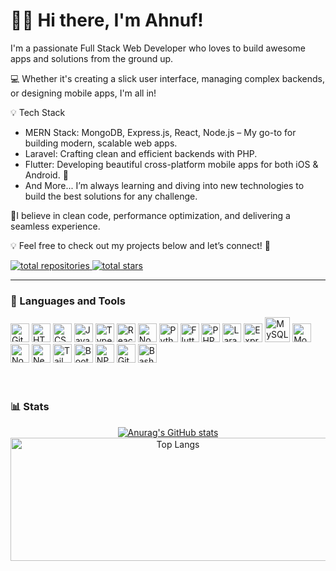 
# 🏄‍♂️ Hi there, I'm Ahnuf! 

I'm a passionate Full Stack Web Developer who loves to build awesome apps and solutions from the ground up. 

💻 Whether it's creating a slick user interface, managing complex backends, or designing mobile apps, I'm all in!


💡 Tech Stack
- MERN Stack: MongoDB, Express.js, React, Node.js – My go-to for building modern, scalable web apps.
- Laravel: Crafting clean and efficient backends with PHP.
- Flutter: Developing beautiful cross-platform mobile apps for both iOS & Android. 📱
- And More... I’m always learning and diving into new technologies to build the best solutions for any challenge.

🌱I believe in clean code, performance optimization, and delivering a seamless experience.

💡 Feel free to check out my projects below and let’s connect! 🙌

<p align="left">
  <a href="https://github.com/Ahnuf-Karim-Chowdhury?tab=repositories">
    <img alt="total repositories" title="Total repositories on GitHub" src="https://custom-icon-badges.demolab.com/badge/Repositories-black?color=black&style=for-the-badge&labelColor=488207&logo=repo&logoColor=blue"/>
</a>

  <a href="https://github.com/Ahnuf-Karim-Chowdhury?tab=repositories&sort=stargazers">
         <img alt="total stars" title="Total stars on GitHub" src="https://custom-icon-badges.demolab.com/github/stars/Ahnuf-Karim-Chowdhury?color=black&style=for-the-badge&labelColor=488207&logo=star&logoColor=yellow"/></a>
</p>

---
### 🧰 Languages and Tools

<div class="skills-container">
  <img alt="Git" width="30" src="https://cdn.jsdelivr.net/gh/devicons/devicon/icons/git/git-original.svg" />
  <img alt="HTML" width="30" src="https://cdn.jsdelivr.net/gh/devicons/devicon/icons/html5/html5-plain.svg" />
  <img alt="CSS" width="30" src="https://cdn.jsdelivr.net/gh/devicons/devicon/icons/css3/css3-plain.svg" />
  <img alt="JavaScript" width="30" src="https://cdn.jsdelivr.net/gh/devicons/devicon/icons/javascript/javascript-plain.svg" />
  <img alt="TypeScript" width="30" src="https://cdn.jsdelivr.net/gh/devicons/devicon/icons/typescript/typescript-plain.svg" />
  <img alt="React" width="30" src="https://cdn.jsdelivr.net/gh/devicons/devicon/icons/react/react-original.svg" />
  <img alt="NodeJS" width="30" src="https://cdn.jsdelivr.net/gh/devicons/devicon/icons/nodejs/nodejs-original.svg" />
  <img alt="Python" width="30" src="https://cdn.jsdelivr.net/gh/devicons/devicon/icons/python/python-plain.svg" />
  <img alt="Flutter" width="30" src="https://cdn.jsdelivr.net/gh/devicons/devicon@latest/icons/flutter/flutter-original.svg" />
  <img alt="PHP" width="30" src="https://cdn.jsdelivr.net/gh/devicons/devicon@latest/icons/php/php-original.svg" />
  <img alt="Laravel" width="30" src="https://cdn.jsdelivr.net/gh/devicons/devicon@latest/icons/laravel/laravel-original.svg" />
  <img alt="Express" width="30" src="https://cdn.jsdelivr.net/gh/devicons/devicon@latest/icons/express/express-original.svg" />
  <img alt="MySQL" width="40" height="40" src="https://cdn.jsdelivr.net/gh/devicons/devicon@latest/icons/mysql/mysql-plain-wordmark.svg" />
  <img alt="MongoDB" width="30" src="https://cdn.jsdelivr.net/gh/devicons/devicon@latest/icons/mongodb/mongodb-plain-wordmark.svg" />
  <img alt="Nodemon" width="30" src="https://cdn.jsdelivr.net/gh/devicons/devicon@latest/icons/nodemon/nodemon-original.svg" />
  <img alt="NextJS" width="30" src="https://cdn.jsdelivr.net/gh/devicons/devicon@latest/icons/nextjs/nextjs-original.svg" />
  <img alt="TailWind" width="30" src="https://cdn.jsdelivr.net/gh/devicons/devicon@latest/icons/tailwindcss/tailwindcss-original.svg" />
  <img alt="Bootstrap" width="30" src="https://cdn.jsdelivr.net/gh/devicons/devicon@latest/icons/bootstrap/bootstrap-original.svg" />
  <img alt="NPM" width="30" src="https://cdn.jsdelivr.net/gh/devicons/devicon@latest/icons/npm/npm-original-wordmark.svg" />
  <img alt="GitHub" width="30" src="https://cdn.jsdelivr.net/gh/devicons/devicon@latest/icons/github/github-original.svg" />
  <img alt="Bash" width="30" src="https://cdn.jsdelivr.net/gh/devicons/devicon@latest/icons/bash/bash-original.svg" />
</div>
<br />

#

### 📊 Stats
<p align="center"> 
<a href="https://github.com/Ahnuf-Karim-Chowdhury/github-readme-stats">
  <picture>
    <!-- Display this image when dark mode is active -->
    <source media="(prefers-color-scheme: dark)" 
            srcset="https://github-readme-stats.vercel.app/api?username=Ahnuf-Karim-Chowdhury&show_icons=true&theme=radical">
    <!-- Display this image when light mode is active -->
    <source media="(prefers-color-scheme: light)" 
            srcset="https://github-readme-stats.vercel.app/api?username=Ahnuf-Karim-Chowdhury">
    <!-- Fallback image for browsers that do not support <picture> -->
    <img src="https://github-readme-stats.vercel.app/api?username=Ahnuf-Karim-Chowdhury" 
         alt="Anurag's GitHub stats">
  </picture>
</a>

<a href="https://github.com/Ahnuf-Karim-Chowdhury/github-readme-stats">
<picture>
  <!-- Display this image when dark mode is active -->
  <source media="(prefers-color-scheme: dark)" 
          srcset="https://github-readme-stats.vercel.app/api/top-langs/?username=Ahnuf-Karim-Chowdhury&layout=compact&theme=radical">
  <!-- Display this image when light mode is active -->
  <source media="(prefers-color-scheme: light)" 
          srcset="https://github-readme-stats.vercel.app/api/top-langs/?username=Ahnuf-Karim-Chowdhury&layout=compact">
  <!-- Fallback image if the browser doesn't support <picture> -->
  <img src="https://github-readme-stats.vercel.app/api/top-langs/?username=Ahnuf-Karim-Chowdhury&layout=compact" 
       alt="Top Langs"
       width="520" height="197">
</picture>
</p>

</a>
